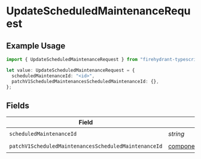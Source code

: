 # UpdateScheduledMaintenanceRequest

## Example Usage

```typescript
import { UpdateScheduledMaintenanceRequest } from "firehydrant-typescript-sdk/models/operations";

let value: UpdateScheduledMaintenanceRequest = {
  scheduledMaintenanceId: "<id>",
  patchV1ScheduledMaintenancesScheduledMaintenanceId: {},
};
```

## Fields

| Field                                                                                                                                          | Type                                                                                                                                           | Required                                                                                                                                       | Description                                                                                                                                    |
| ---------------------------------------------------------------------------------------------------------------------------------------------- | ---------------------------------------------------------------------------------------------------------------------------------------------- | ---------------------------------------------------------------------------------------------------------------------------------------------- | ---------------------------------------------------------------------------------------------------------------------------------------------- |
| `scheduledMaintenanceId`                                                                                                                       | *string*                                                                                                                                       | :heavy_check_mark:                                                                                                                             | N/A                                                                                                                                            |
| `patchV1ScheduledMaintenancesScheduledMaintenanceId`                                                                                           | [components.PatchV1ScheduledMaintenancesScheduledMaintenanceId](../../models/components/patchv1scheduledmaintenancesscheduledmaintenanceid.md) | :heavy_check_mark:                                                                                                                             | N/A                                                                                                                                            |